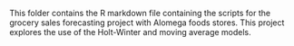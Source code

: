 This folder contains the R markdown file containing the scripts for the grocery sales forecasting project with Alomega foods stores. This project explores the use of the Holt-Winter and moving average models.
